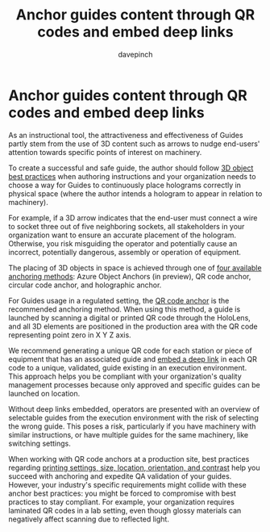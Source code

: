 ﻿---
title: Anchor guides content through QR codes and embed deep links
description: Learn about anchoring guides content to pieces of equipment with QR codes and embedded QR code links
ms.date: 03/13/2023
ms.topic: conceptual
author: davepinch
ms.author: davepinch
ms-reviewer: m-hartmann
---

# Anchor guides content through QR codes and embed deep links

As an instructional tool, the attractiveness and effectiveness of Guides partly stem from the use of 3D content such as arrows to nudge end-users' attention towards specific points of interest on machinery.

To create a successful and safe guide, the author should follow [3D object best practices](/guides/hololens-app-place-holograms#best-practices-for-working-with-3d-content) when authoring instructions and your organization needs to choose a way for Guides to continuously place holograms correctly in physical space (where the author intends a hologram to appear in relation to machinery).

For example, if a 3D arrow indicates that the end-user must connect a wire to socket three out of five neighboring sockets, all stakeholders in your organization want to ensure an accurate placement of the hologram. Otherwise, you risk misguiding the operator and potentially cause an incorrect, potentially dangerous, assembly or operation of equipment.  

The placing of 3D objects in space is achieved through one of [four available anchoring methods](/guides/pc-app-anchor#four-ways-to-anchor-a-guide): Azure Object Anchors (in preview), QR code anchor, circular code anchor, and holographic anchor.

For Guides usage in a regulated setting, the [QR code anchor](/guides/pc-app-anchor-qr-code) is the recommended anchoring method. When using this method, a guide is launched by scanning a digital or printed QR code through the HoloLens, and all 3D elements are positioned in the production area with the QR code representing point zero in X Y Z axis.

We recommend generating a unique QR code for each station or piece of equipment that has an associated guide and [embed a deep link](/guides/pc-app-anchor-embed-qr-code-link) in each QR code to a unique, validated, guide existing in an execution environment. This approach helps you be compliant with your organization's quality management processes because only approved and specific guides can be launched on location.

Without deep links embedded, operators are presented with an overview of selectable guides from the execution environment with the risk of selecting the wrong guide. This poses a risk, particularly if you have machinery with similar instructions, or have multiple guides for the same machinery, like switching settings.

When working with QR code anchors at a production site, best practices regarding [printing settings, size, location, orientation, and contrast](/guides/pc-app-anchor-qr-code#best-practices-for-qr-code-anchors) help you succeed with anchoring and expedite QA validation of your guides. However, your industry's specific requirements might collide with these anchor best practices: you might be forced to compromise with best practices to stay compliant. For example, your organization requires laminated QR codes in a lab setting, even though glossy materials can negatively affect scanning due to reflected light.

